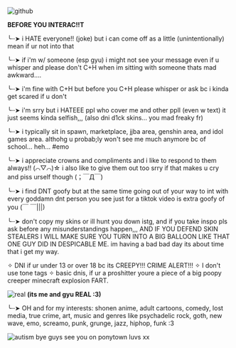 ![github](https://github.com/nastyoldhorse/nastyoldhorse/assets/155399375/ad1ff8c1-febe-4aa9-bfae-5517d794c044)

**BEFORE YOU INTERAC!!T**

╰┈➤ i HATE everyone!! (joke) but i can come off as a little (unintentionally) mean if ur not into that

╰┈➤ if i'm w/ someone (esp gyu) i might not see your message even if u whisper and please don't C+H when im sitting with someone thats mad awkward....

╰┈➤ i'm fine with C+H but before you C+H please whisper or ask bc i kinda get scared if u don't

╰┈➤ i'm srry but i HATEEE ppl who cover me and other ppll (even w text) it just seems kinda selfish,,, (also dni d1ck skins... you mad freaky fr)

╰┈➤ i typically sit in spawn, marketplace, jjba area, genshin area, and idol games area. althohg u probab;ly won't see me much anymore bc of school... heh... #emo

╰┈➤ i appreciate crowns and compliments and i like to respond to them always!! (⌒▽⌒)☆ i also like to give them out too srry if that makes u cry and piss urself though (；￣Д￣)

╰┈➤ i find DNT goofy but at the same time going out of your way to int with every goddamn dnt person you see just for a tiktok video is extra goofy of you 	(￣ ￣|||)

╰┈➤ don't copy my skins or ill hunt you down istg, and if you take inspo pls ask before any misunderstandings happen,,, AND IF YOU DEFEND SKIN STEALERS I WILL MAKE SURE YOU TURN INTO A BIG BALLOON LIKE THAT ONE GUY DID IN DESPICABLE ME. im having a bad bad day its about time that i get my way.

✧ DNI if ur under 13 or over 18 bc its CREEPY!!! CRIME ALERT!!!
✧ I don't use tone tags
✧ basic dnis, if ur a proshitter youre a piece of a big poopy creeper minecraft explosion FART.

  ![real](https://github.com/nastyoldhorse/nastyoldhorse/assets/155399375/e8d32cc0-27a5-4618-8550-cf83c46089c7)
**(its me and gyu REAL :3)**

╰┈➤ OH and for my interests: shonen anime, adult cartoons, comedy, lost media, true crime, art, music and genres like psychadelic rock, goth, new wave, emo, screamo, punk, grunge, jazz, hiphop, funk :3

![autism](https://github.com/nastyoldhorse/nastyoldhorse/assets/155399375/f7d98364-4c12-4398-8e78-7f26d43c7b8e)
bye guys see you on ponytown luvs xx
